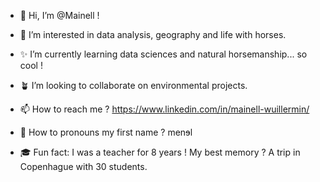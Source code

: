 - 🎀 Hi, I’m @Mainell !

- 💝 I’m interested in data analysis, geography and life with horses.
- ✨ I’m currently learning data sciences and natural horsemanship... so cool !
- 🪴 I’m looking to collaborate on environmental projects.

- 📫 How to reach me ? https://www.linkedin.com/in/mainell-wuillermin/
- 🐺 How to pronouns my first name ? menɘl
- 🎓 Fun fact: I was a teacher for 8 years ! My best memory ? A trip in Copenhague with 30 students.

<!---
Mainell/Mainell is a ✨ special ✨ repository because its `README.md` (this file) appears on your GitHub profile.
You can click the Preview link to take a look at your changes.
--->
